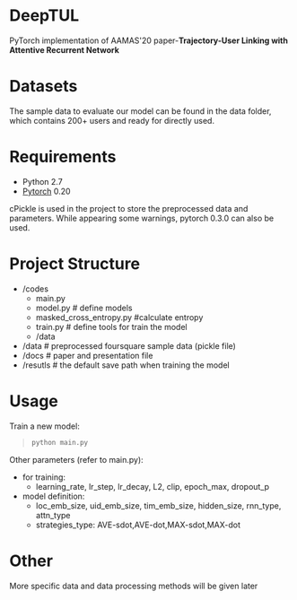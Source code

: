 # DeepTUL
PyTorch implementation of AAMAS'20  paper-**Trajectory-User Linking with Attentive Recurrent Network**

# Datasets
The sample data to evaluate our model can be found in the data folder, which contains 200+ users and ready for directly used. 

# Requirements
- Python 2.7
- [Pytorch](https://pytorch.org/previous-versions/) 0.20

cPickle is used in the project to store the preprocessed data and parameters. While appearing some warnings, pytorch 0.3.0 can also be used.

# Project Structure
- /codes
    - main.py
    - model.py # define models
    - masked_cross_entropy.py #calculate entropy
    - train.py # define tools for train the model
    - /data
- /data # preprocessed foursquare sample data (pickle file)
- /docs # paper and presentation file
- /resutls # the default save path when training the model

# Usage
Train a new model:

> ```python
> python main.py 
> ```

Other parameters (refer to main.py):
- for training: 
    - learning_rate, lr_step, lr_decay, L2, clip, epoch_max, dropout_p
- model definition: 
    - loc_emb_size, uid_emb_size, tim_emb_size, hidden_size, rnn_type, attn_type
    - strategies_type: AVE-sdot,AVE-dot,MAX-sdot,MAX-dot

# Other

More specific data and data processing methods will be given later